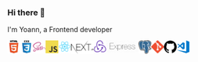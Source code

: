 ### Hi there 👋
I'm Yoann, a Frontend developer
<!--
**yoannesbourg/yoannesbourg** is a ✨ _special_ ✨ repository because its `README.md` (this file) appears on your GitHub profile.

Here are some ideas to get you started:

- 🔭 I’m currently working on ...
- 🌱 I’m currently learning ...
- 👯 I’m looking to collaborate on ...
- 🤔 I’m looking for help with ...
- 💬 Ask me about ...
- 📫 How to reach me: ...
- 😄 Pronouns: ...
- ⚡ Fun fact: ...
-->

<img align="left" title="" alt="Html" width="26px" style="max-width: 100%; margin-bottom: 4px;" 
    src="https://github.com/yoannesbourg/yoannesbourg/blob/main/assets/html.png"/>
<img align="left" title="" alt="Css" width="26px" style="max-width: 100%; margin-bottom: 4px;" 
    src="https://github.com/yoannesbourg/yoannesbourg/blob/main/assets/css.png"/>
<img align="left" title="" alt="Sass" width="26px" style="max-width: 100%; margin-bottom: 4px;" 
    src="https://github.com/yoannesbourg/yoannesbourg/blob/main/assets/sass.png"/>
<img align="left" title="" alt="JavaScript" width="26px" style="max-width: 100%; margin-bottom: 4px;" 
    src="https://github.com/yoannesbourg/yoannesbourg/blob/main/assets/javascript.png"/>
<img align="left" title="" alt="React" width="26px" style="max-width: 100%; margin-bottom: 4px;" 
    src="https://github.com/yoannesbourg/yoannesbourg/blob/main/assets/react.png"/>
<img align="left" title="" alt="NextJS" width="46px" style="max-width: 100%; margin-bottom: 4px;" 
    src="https://github.com/yoannesbourg/yoannesbourg/blob/main/assets/nextjs.png"/>
<img align="left" title="" alt="Redux" width="26px" style="max-width: 100%; margin-bottom: 4px;" 
    src="https://github.com/yoannesbourg/yoannesbourg/blob/main/assets/redux.png"/>
<img align="left" title="" alt="Express" width="66px" style="max-width: 100%; margin-bottom: 4px;" 
    src="https://github.com/yoannesbourg/yoannesbourg/blob/main/assets/express-white.png"/>
<img align="left" title="" alt="PostgreSQL" width="26px" style="max-width: 100%; margin-bottom: 4px;" 
    src="https://github.com/yoannesbourg/yoannesbourg/blob/main/assets/postgres.png"/>
<img align="left" title="" alt="Git" width="26px" style="max-width: 100%; margin-bottom: 4px;" 
    src="https://github.com/yoannesbourg/yoannesbourg/blob/main/assets/git.png"/>
<img align="left" title="" alt="Github" width="26px" style="max-width: 100%; margin-bottom: 4px;" 
    src="https://github.com/yoannesbourg/yoannesbourg/blob/main/assets/github.png"/>
<img align="left" title="" alt="Visual Studio Code" width="26px" style="max-width: 100%; margin-bottom: 4px;" 
    src="https://github.com/yoannesbourg/yoannesbourg/blob/main/assets/visual-studio-code.png"/>
